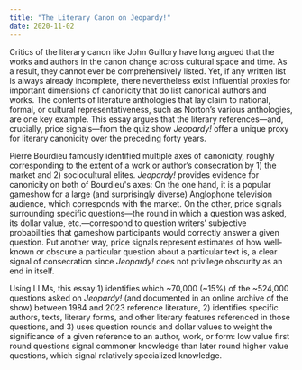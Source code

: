 ```yaml
---
title: "The Literary Canon on Jeopardy!"
date: 2020-11-02
---
```


Critics of the literary canon like John Guillory have long argued that the works and authors in the canon change across cultural space and time. As a result, they cannot ever be comprehensively listed. Yet, if any written list is always already incomplete, there nevertheless exist influential proxies for important dimensions of canonicity that do list canonical authors and works. The contents of literature anthologies that lay claim to national, formal, or cultural representativeness, such as Norton’s various anthologies, are one key example. This essay argues that the literary references—and, crucially, price signals—from the quiz show _Jeopardy!_ offer a unique proxy for literary canonicity over the preceding forty years.

Pierre Bourdieu famously identified multiple axes of canonicity, roughly corresponding to the extent of a work or author’s consecration by 1) the market and 2) sociocultural elites. _Jeopardy!_ provides evidence for canonicity on both of Bourdieu's axes: On the one hand, it is a popular gameshow for a large (and surprisingly diverse) Anglophone television audience, which corresponds with the market. On the other, price signals surrounding specific questions—the round in which a question was asked, its dollar value, etc.—correspond to question writers’ subjective probabilities that gameshow participants would correctly answer a given question. Put another way, price signals represent estimates of how well-known or obscure a particular question about a particular text is, a clear signal of consecration since _Jeopardy!_ does not privilege obscurity as an end in itself.

Using LLMs, this essay 1) identifies which ~70,000 (~15%) of the ~524,000 questions asked on _Jeopardy!_ (and documented in an online archive of the show) between 1984 and 2023 reference literature, 2) identifies specific authors, texts, literary forms, and other literary features referenced in those questions, and 3) uses question rounds and dollar values to weight the significance of a given reference to an author, work, or form: low value first round questions signal commoner knowledge than later round higher value questions, which signal relatively specialized knowledge.
